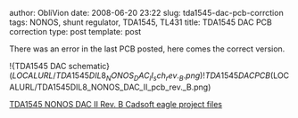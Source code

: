 author: ObliVion
date: 2008-06-20 23:22
slug: tda1545-dac-pcb-corrction
tags: NONOS, shunt regulator, TDA1545, TL431
title: TDA1545 DAC PCB correction
type: post
template: post


There was an error in the last PCB posted, here comes the correct
version.

!{TDA1545 DAC schematic}($LOCALURL/TDA1545DIL8_NONOS_DAC_II_sch_rev._B.png)
!{TDA1545 DAC PCB}($LOCALURL/TDA1545DIL8_NONOS_DAC_II_pcb_rev._B.png)
<br style="clear: both;" />

[TDA1545 NONOS DAC II Rev. B Cadsoft eagle project files]($LOCALURL/tda1545dil8-nonos-dac-ii-rev-b.zip)
